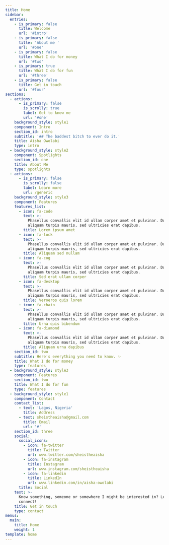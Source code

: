 ```yaml
---
title: Home
sidebar:
  entries:
    - is_primary: false
      title: Welcome
      url: '#intro'
    - is_primary: false
      title: 'About me '
      url: '#one'
    - is_primary: false
      title: What I do for money
      url: '#two'
    - is_primary: true
      title: What I do for fun
      url: '#three'
    - is_primary: false
      title: Get in touch
      url: '#four'
sections:
  - actions:
      - is_primary: false
        is_scrolly: true
        label: Get to know me
        url: '#one'
    background_style: style1
    component: Intro
    section_id: intro
    subtitle: '## The baddest bitch to ever do it.'
    title: Aisha Owolabi
    type: intro
  - background_style: style2
    component: Spotlights
    section_id: one
    title: About Me
    type: spotlights
  - actions:
      - is_primary: false
        is_scrolly: false
        label: Learn more
        url: /generic
    background_style: style3
    component: Features
    features_list:
      - icon: fa-code
        text: >-
          Phasellus convallis elit id ullam corper amet et pulvinar. Duis
          aliquam turpis mauris, sed ultricies erat dapibus.
        title: Lorem ipsum amet
      - icon: fa-lock
        text: >-
          Phasellus convallis elit id ullam corper amet et pulvinar. Duis
          aliquam turpis mauris, sed ultricies erat dapibus.
        title: Aliquam sed nullam
      - icon: fa-cog
        text: >-
          Phasellus convallis elit id ullam corper amet et pulvinar. Duis
          aliquam turpis mauris, sed ultricies erat dapibus.
        title: Sed erat ullam corper
      - icon: fa-desktop
        text: >-
          Phasellus convallis elit id ullam corper amet et pulvinar. Duis
          aliquam turpis mauris, sed ultricies erat dapibus.
        title: Veroeros quis lorem
      - icon: fa-chain
        text: >-
          Phasellus convallis elit id ullam corper amet et pulvinar. Duis
          aliquam turpis mauris, sed ultricies erat dapibus.
        title: Urna quis bibendum
      - icon: fa-diamond
        text: >-
          Phasellus convallis elit id ullam corper amet et pulvinar. Duis
          aliquam turpis mauris, sed ultricies erat dapibus.
        title: Aliquam urna dapibus
    section_id: two
    subtitle: Here's everything you need to know. ✨
    title: What I do for money
    type: features
  - background_style: style3
    component: Features
    section_id: two
    title: What I do for fun
    type: features
  - background_style: style1
    component: Contact
    contact_list:
      - text: 'Lagos, Nigeria'
        title: Address
      - text: sheistheaisha@gmail.com
        title: Email
        url: '#'
    section_id: three
    social:
      social_icons:
        - icon: fa-twitter
          title: Twitter
          url: www.twitter.com/sheistheaisha
        - icon: fa-instagram
          title: Instagram
          url: www.instagram.com/sheistheaisha
        - icon: fa-linkedin
          title: LinkedIn
          url: www.linkedin.com/in/aisha-owolabi
      title: Social
    text: >-
      Know something, someone or somewhere I might be interested in? Let's
      connect!
    title: Get in touch
    type: contact
menus:
  main:
    title: Home
    weight: 1
template: home
---
```


